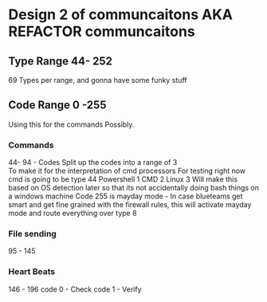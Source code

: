 # Design 2 of communcaitons AKA REFACTOR communcaitons

## Type Range 44- 252
69 Types per range, and gonna have some funky stuff
## Code Range 0 -255
Using this for the commands Possibly.
### Commands
44- 94
    - Codes
        Split up the codes into a range of 3  
        To make it for the interpretation of cmd processors
For testing right now cmd is going to be type 44
Powershell 1
CMD 2
Linux 3
    Will make this based on OS detection later so that its not accidentally doing bash things on a windows machine
Code 255 is mayday mode - In case blueteams get smart and get fine grained with the firewall rules, this will activate mayday mode
and route everything over type 8 
### File sending
95 - 145
### Heart Beats
146 - 196
code 0 - Check
code 1 - Verify




